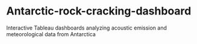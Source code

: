 # Antarctic-rock-cracking-dashboard
Interactive Tableau dashboards analyzing acoustic emission and meteorological data from Antarctica
